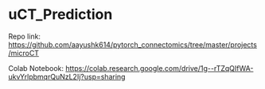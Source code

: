 # uCT_Prediction
Repo link: https://github.com/aayushk614/pytorch_connectomics/tree/master/projects/microCT

Colab Notebook: https://colab.research.google.com/drive/1g--rTZqQIfWA-ukvYrlpbmqrQuNzL2Ij?usp=sharing

